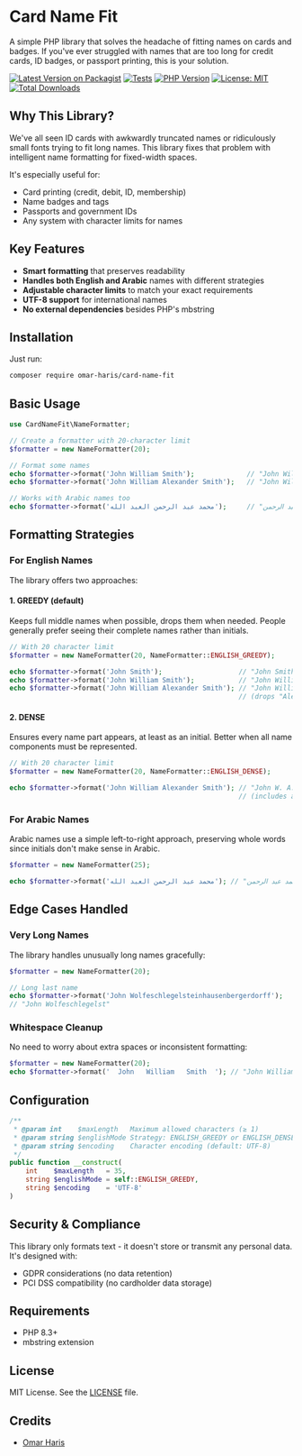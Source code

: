 # Card Name Fit

A simple PHP library that solves the headache of fitting names on cards and badges. If you've ever struggled with names that are too long for credit cards, ID badges, or passport printing, this is your solution.

[![Latest Version on Packagist](https://img.shields.io/packagist/v/omar-haris/card-name-fit.svg)](https://packagist.org/packages/omar-haris/card-name-fit)
[![Tests](https://github.com/omar-haris/card-name-fit/actions/workflows/tests.yml/badge.svg)](https://github.com/omar-haris/card-name-fit/actions/workflows/tests.yml)
[![PHP Version](https://img.shields.io/packagist/php-v/omar-haris/card-name-fit.svg)](https://packagist.org/packages/omar-haris/card-name-fit)
[![License: MIT](https://img.shields.io/badge/License-MIT-yellow.svg)](https://opensource.org/licenses/MIT)
[![Total Downloads](https://img.shields.io/packagist/dt/omar-haris/card-name-fit.svg)](https://packagist.org/packages/omar-haris/card-name-fit)

## Why This Library?

We've all seen ID cards with awkwardly truncated names or ridiculously small fonts trying to fit long names. This library fixes that problem with intelligent name formatting for fixed-width spaces.

It's especially useful for:
- Card printing (credit, debit, ID, membership)
- Name badges and tags
- Passports and government IDs 
- Any system with character limits for names

## Key Features

- **Smart formatting** that preserves readability
- **Handles both English and Arabic** names with different strategies
- **Adjustable character limits** to match your exact requirements
- **UTF-8 support** for international names
- **No external dependencies** besides PHP's mbstring

## Installation

Just run:

```bash
composer require omar-haris/card-name-fit
```

## Basic Usage

```php
use CardNameFit\NameFormatter;

// Create a formatter with 20-character limit
$formatter = new NameFormatter(20);

// Format some names
echo $formatter->format('John William Smith');             // "John William Smith"
echo $formatter->format('John William Alexander Smith');   // "John William Smith"

// Works with Arabic names too
echo $formatter->format('محمد عبد الرحمن العبد الله');     // "محمد عبد الرحمن"
```

## Formatting Strategies

### For English Names

The library offers two approaches:

#### 1. GREEDY (default)

Keeps full middle names when possible, drops them when needed. People generally prefer seeing their complete names rather than initials.

```php
// With 20 character limit
$formatter = new NameFormatter(20, NameFormatter::ENGLISH_GREEDY);

echo $formatter->format('John Smith');                   // "John Smith"
echo $formatter->format('John William Smith');           // "John William Smith"
echo $formatter->format('John William Alexander Smith'); // "John William Smith" 
                                                         // (drops "Alexander")
```

#### 2. DENSE

Ensures every name part appears, at least as an initial. Better when all name components must be represented.

```php
// With 20 character limit
$formatter = new NameFormatter(20, NameFormatter::ENGLISH_DENSE);

echo $formatter->format('John William Alexander Smith'); // "John W. A. Smith"
                                                         // (includes all parts)
```

### For Arabic Names

Arabic names use a simple left-to-right approach, preserving whole words since initials don't make sense in Arabic.

```php
$formatter = new NameFormatter(25);

echo $formatter->format('محمد عبد الرحمن العبد الله'); // "محمد عبد الرحمن"
```

## Edge Cases Handled

### Very Long Names

The library handles unusually long names gracefully:

```php
$formatter = new NameFormatter(20);

// Long last name
echo $formatter->format('John Wolfeschlegelsteinhausenbergerdorff');
// "John Wolfeschlegelst"
```

### Whitespace Cleanup

No need to worry about extra spaces or inconsistent formatting:

```php
$formatter = new NameFormatter(20);
echo $formatter->format('  John   William   Smith  '); // "John William Smith"
```

## Configuration

```php
/**
 * @param int    $maxLength   Maximum allowed characters (≥ 1)
 * @param string $englishMode Strategy: ENGLISH_GREEDY or ENGLISH_DENSE
 * @param string $encoding    Character encoding (default: UTF-8)
 */
public function __construct(
    int    $maxLength   = 35,
    string $englishMode = self::ENGLISH_GREEDY,
    string $encoding    = 'UTF-8'
)
```

## Security & Compliance

This library only formats text - it doesn't store or transmit any personal data. It's designed with:
- GDPR considerations (no data retention)
- PCI DSS compatibility (no cardholder data storage)

## Requirements

- PHP 8.3+
- mbstring extension

## License

MIT License. See the [LICENSE](LICENSE.md) file.

## Credits

- [Omar Haris](https://github.com/omar-haris)

<!-- These keywords help with SEO but are invisible to users -->
<meta name="keywords" content="name formatting, ID card printing, credit card personalization, badge printing, PHP library, Arabic name formatting, card embossing, fixed-width name display, name truncation, smart name shortening">
